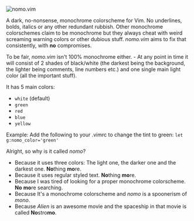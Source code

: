 ![nomo.vim](https://raw.githubusercontent.com/superDuperCyberTechno/nomo.vim/master/header.png)

A dark, no-nonsense, monochrome colorscheme for Vim. No underlines, bolds, italics or any other redundant rubbish. Other monochrome colorschemes claim to be monochrome but they always cheat with weird screaming warning colors or other dubious stuff. *nomo.vim* aims to fix that consistently, with **no** compromises.

To be fair, *nomo.vim* isn't 100% monochrome either. - At any point in time it will consist of 2 shades of black/white (the darkest being the background, the lighter being comments, line numbers etc.) and one single main light color (all the important stuff).

It has 5 main colors:
* `white` (default)
* `green`
* `red`
* `blue`
* `yellow`

Example: Add the following to your .vimrc to change the tint to green:
`let g:nomo_color='green'`

Alright, so why is it called *nomo*?
* Because it uses three colors: The light one, the darker one and the darkest one. **No**thing **mo**re.
* Because it uses regular styled text. **No**thing **mo**re.
* Because I was tired of looking for a proper monochrome colorscheme. **No** **mo**re searching.
* Because It's a monochrome colorscheme and *nomo* is a spoonerism of *mono*.
* Because *Alien* is an awesome movie and the spaceship in that movie is called **No**stro**mo**.
